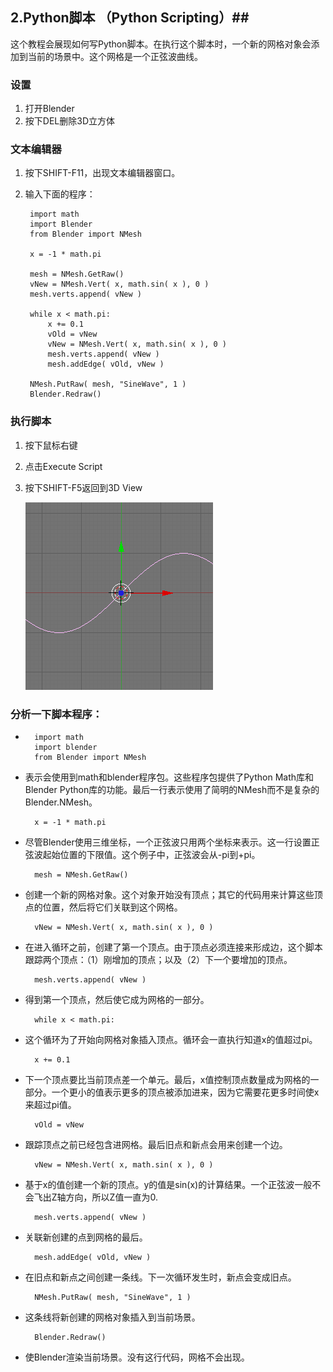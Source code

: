 ## 2.Python脚本 （Python Scripting）##

这个教程会展现如何写Python脚本。在执行这个脚本时，一个新的网格对象会添加到当前的场景中。这个网格是一个正弦波曲线。

### 设置 ###

1. 打开Blender
2. 按下DEL删除3D立方体

### 文本编辑器 ###

1. 按下SHIFT-F11，出现文本编辑器窗口。
2. 输入下面的程序：

		import math
		import Blender
		from Blender import NMesh

		x = -1 * math.pi

		mesh = NMesh.GetRaw()
		vNew = NMesh.Vert( x, math.sin( x ), 0 )
		mesh.verts.append( vNew )

		while x < math.pi:
			x += 0.1
			vOld = vNew
			vNew = NMesh.Vert( x, math.sin( x ), 0 )
			mesh.verts.append( vNew )
			mesh.addEdge( vOld, vNew )

		NMesh.PutRaw( mesh, "SineWave", 1 )
		Blender.Redraw()

### 执行脚本 ###

1. 按下鼠标右键
2. 点击Execute Script
3. 按下SHIFT-F5返回到3D View

	![](./img/2/image027.png)

### 分析一下脚本程序： ###
- 
		import math
		import blender
		from Blender import NMesh

- 表示会使用到math和blender程序包。这些程序包提供了Python Math库和Blender Python库的功能。最后一行表示使用了简明的NMesh而不是复杂的Blender.NMesh。
		

		x = -1 * math.pi

- 尽管Blender使用三维坐标，一个正弦波只用两个坐标来表示。这一行设置正弦波起始位置的下限值。这个例子中，正弦波会从-pi到+pi。

		mesh = NMesh.GetRaw()

- 创建一个新的网格对象。这个对象开始没有顶点；其它的代码用来计算这些顶点的位置，然后将它们关联到这个网格。

		vNew = NMesh.Vert( x, math.sin( x ), 0 )

- 在进入循环之前，创建了第一个顶点。由于顶点必须连接来形成边，这个脚本跟踪两个顶点：（1）刚增加的顶点；以及（2）下一个要增加的顶点。

		mesh.verts.append( vNew )

- 得到第一个顶点，然后使它成为网格的一部分。

		while x < math.pi:

- 这个循环为了开始向网格对象插入顶点。循环会一直执行知道x的值超过pi。

		x += 0.1

- 下一个顶点要比当前顶点差一个单元。最后，x值控制顶点数量成为网格的一部分。一个更小的值表示更多的顶点被添加进来，因为它需要花更多时间使x来超过pi值。

		vOld = vNew

- 跟踪顶点之前已经包含进网格。最后旧点和新点会用来创建一个边。

		vNew = NMesh.Vert( x, math.sin( x ), 0 )

- 基于x的值创建一个新的顶点。y的值是sin(x)的计算结果。一个正弦波一般不会飞出Z轴方向，所以Z值一直为0.

		mesh.verts.append( vNew )

- 关联新创建的点到网格的最后。

		mesh.addEdge( vOld, vNew )

- 在旧点和新点之间创建一条线。下一次循环发生时，新点会变成旧点。

		NMesh.PutRaw( mesh, "SineWave", 1 )

- 这条线将新创建的网格对象插入到当前场景。

		Blender.Redraw()

- 使Blender渲染当前场景。没有这行代码，网格不会出现。